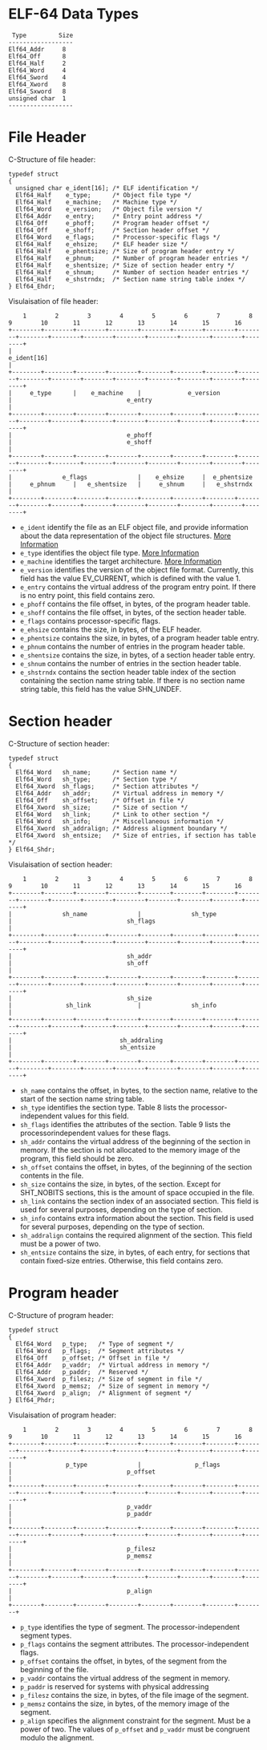# ELF-64 Data Types

```
 Type         Size
------------------
Elf64_Addr     8
Elf64_Off      8
Elf64_Half     2
Elf64_Word     4
Elf64_Sword    4
Elf64_Xword    8
Elf64_Sxword   8
unsigned char  1
------------------
```

# File Header

C-Structure of file header:

```
typedef struct
{
  unsigned char e_ident[16]; /* ELF identification */
  Elf64_Half    e_type;      /* Object file type */
  Elf64_Half    e_machine;   /* Machine type */
  Elf64_Word    e_version;   /* Object file version */
  Elf64_Addr    e_entry;     /* Entry point address */
  Elf64_Off     e_phoff;     /* Program header offset */
  Elf64_Off     e_shoff;     /* Section header offset */
  Elf64_Word    e_flags;     /* Processor-specific flags */
  Elf64_Half    e_ehsize;    /* ELF header size */
  Elf64_Half    e_phentsize; /* Size of program header entry */
  Elf64_Half    e_phnum;     /* Number of program header entries */
  Elf64_Half    e_shentsize; /* Size of section header entry */
  Elf64_Half    e_shnum;     /* Number of section header entries */
  Elf64_Half    e_shstrndx;  /* Section name string table index */
} Elf64_Ehdr;
```

Visulaisation of file header:

```
    1        2        3        4        5        6        7        8        9        10       11       12       13       14       15       16
+--------+--------+--------+--------+--------+--------+--------+--------+--------+--------+--------+--------+--------+--------+--------+--------+
|                                                                  e_ident[16]                                                                  |
+--------+--------+--------+--------+--------+--------+--------+--------+--------+--------+--------+--------+--------+--------+--------+--------+
|     e_type      |    e_machine    |             e_version             |                                e_entry                                |
+--------+--------+--------+--------+--------+--------+--------+--------+--------+--------+--------+--------+--------+--------+--------+--------+
|                                e_phoff                                |                                e_shoff                                |
+--------+--------+--------+--------+--------+--------+--------+--------+--------+--------+--------+--------+--------+--------+--------+--------+
|              e_flags              |    e_ehsize     |  e_phentsize    |     e_phnum     |   e_shentsize   |     e_shnum     |   e_shstrndx    |
+--------+--------+--------+--------+--------+--------+--------+--------+--------+--------+--------+--------+--------+--------+--------+--------+
```

- `e_ident` identify the file as an ELF object file, and provide information about the data representation of the object file structures. [More Information](tables/e_ident.md)
- `e_type` identifies the object file type. [More Information](tables/e_type.md)
- `e_machine` identifies the target architecture. [More Information](tables/e_machine.md)
- `e_version` identifies the version of the object file format. Currently, this field has the value EV_CURRENT, which is defined with the value 1.
- `e_entry` contains the virtual address of the program entry point. If there is no entry point, this field contains zero.
- `e_phoff` contains the file offset, in bytes, of the program header table.
- `e_shoff` contains the file offset, in bytes, of the section header table.
- `e_flags` contains processor-specific flags.
- `e_ehsize` contains the size, in bytes, of the ELF header.
- `e_phentsize` contains the size, in bytes, of a program header table entry.
- `e_phnum` contains the number of entries in the program header table.
- `e_shentsize` contains the size, in bytes, of a section header table entry.
- `e_shnum` contains the number of entries in the section header table.
- `e_shstrndx` contains the section header table index of the section containing the section name string table. If there is no section name string
table, this field has the value SHN_UNDEF. 

# Section header

C-Structure of section header:

```
typedef struct
{
  Elf64_Word   sh_name;      /* Section name */
  Elf64_Word   sh_type;      /* Section type */
  Elf64_Xword  sh_flags;     /* Section attributes */
  Elf64_Addr   sh_addr;      /* Virtual address in memory */
  Elf64_Off    sh_offset;    /* Offset in file */
  Elf64_Xword  sh_size;      /* Size of section */
  Elf64_Word   sh_link;      /* Link to other section */
  Elf64_Word   sh_info;      /* Miscellaneous information */
  Elf64_Xword  sh_addralign; /* Address alignment boundary */
  Elf64_Xword  sh_entsize;   /* Size of entries, if section has table */
} Elf64_Shdr;
```

Visulaisation of section header:


```
    1        2        3        4        5        6        7        8        9        10       11       12       13       14       15       16
+--------+--------+--------+--------+--------+--------+--------+--------+--------+--------+--------+--------+--------+--------+--------+--------+
|              sh_name              |              sh_type              |                                sh_flags                               |
+--------+--------+--------+--------+--------+--------+--------+--------+--------+--------+--------+--------+--------+--------+--------+--------+
|                                sh_addr                                |                                sh_off                                 |
+--------+--------+--------+--------+--------+--------+--------+--------+--------+--------+--------+--------+--------+--------+--------+--------+
|                                sh_size                                |               sh_link             |              sh_info              |
+--------+--------+--------+--------+--------+--------+--------+--------+--------+--------+--------+--------+--------+--------+--------+--------+
|                              sh_addraling                             |                              sh_entsize                               |
+--------+--------+--------+--------+--------+--------+--------+--------+--------+--------+--------+--------+--------+--------+--------+--------+
```

- `sh_name` contains the offset, in bytes, to the section name, relative to the start of the section name string table.
- `sh_type` identifies the section type. Table 8 lists the processor-independent values for this field.
- `sh_flags` identifies the attributes of the section. Table 9 lists the processorindependent values for these flags.
- `sh_addr` contains the virtual address of the beginning of the section in memory. If the section is not allocated to the memory image of the
program, this field should be zero. 
- `sh_offset` contains the offset, in bytes, of the beginning of the section contents in the file. 
- `sh_size` contains the size, in bytes, of the section. Except for SHT_NOBITS sections, this is the amount of space occupied in the file. 
- `sh_link` contains the section index of an associated section. This field is used for several purposes, depending on the type of section.
- `sh_info` contains extra information about the section. This field is used for several purposes, depending on the type of section.
- `sh_addralign` contains the required alignment of the section. This field must be a power of two. 
- `sh_entsize` contains the size, in bytes, of each entry, for sections that contain fixed-size entries. Otherwise, this field contains zero. 

# Program header

C-Structure of program header:

```
typedef struct
{
  Elf64_Word   p_type;   /* Type of segment */
  Elf64_Word   p_flags;  /* Segment attributes */
  Elf64_Off    p_offset; /* Offset in file */
  Elf64_Addr   p_vaddr;  /* Virtual address in memory */
  Elf64_Addr   p_paddr;  /* Reserved */
  Elf64_Xword  p_filesz; /* Size of segment in file */
  Elf64_Xword  p_memsz;  /* Size of segment in memory */
  Elf64_Xword  p_align;  /* Alignment of segment */
} Elf64_Phdr;
```

Visulaisation of program header:

```
    1        2        3        4        5        6        7        8        9        10       11       12       13       14       15       16
+--------+--------+--------+--------+--------+--------+--------+--------+--------+--------+--------+--------+--------+--------+--------+--------+
|               p_type              |               p_flags             |                                p_offset                               |
+--------+--------+--------+--------+--------+--------+--------+--------+--------+--------+--------+--------+--------+--------+--------+--------+
|                                p_vaddr                                |                                p_paddr                                |
+--------+--------+--------+--------+--------+--------+--------+--------+--------+--------+--------+--------+--------+--------+--------+--------+
|                                p_filesz                               |                                p_memsz                                |
+--------+--------+--------+--------+--------+--------+--------+--------+--------+--------+--------+--------+--------+--------+--------+--------+
|                                p_align                                | 
+--------+--------+--------+--------+--------+--------+--------+--------+
```

- `p_type` identifies the type of segment. The processor-independent segment types.
- `p_flags` contains the segment attributes. The processor-independent flags.
- `p_offset` contains the offset, in bytes, of the segment from the beginning of the file. 
- `p_vaddr` contains the virtual address of the segment in memory. 
- `p_paddr` is reserved for systems with physical addressing
- `p_filesz` contains the size, in bytes, of the file image of the segment.
- `p_memsz` contains the size, in bytes, of the memory image of the segment.
- `p_align` specifies the alignment constraint for the segment. Must be a
power of two. The values of `p_offset` and `p_vaddr` must be congruent modulo
the alignment.
